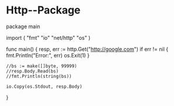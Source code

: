 # Http--Package
package main

import (
	"fmt"
	"io"
	"net/http"
	"os"
)

func main() {
	resp, err := http.Get("http://google.com")
	if err != nil {
		fmt.Println("Error:", err)
		os.Exit(1)
	}

	//bs := make([]byte, 99999)
	//resp.Body.Read(bs)
	//fmt.Println(string(bs))

	io.Copy(os.Stdout, resp.Body)
}
